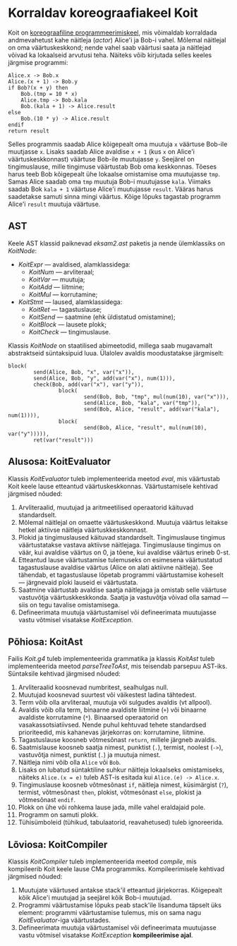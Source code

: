 # Korraldav koreograafiakeel Koit

Koit on [koreograafiline programmeerimiskeel](https://en.wikipedia.org/wiki/Choreographic_programming), 
mis võimaldab korraldada andmevahetust kahe näitleja (_actor_) Alice'i ja Bob-i vahel.
Mõlemal näitlejal on oma väärtuskeskkond; nende vahel saab väärtusi saata ja näitlejad võivad ka lokaalseid arvutusi teha.
Näiteks võib kirjutada selles keeles järgmise programmi:
```
Alice.x -> Bob.x
Alice.(x + 1) -> Bob.y
if Bob?(x + y) then
    Bob.(tmp = 10 * x)
    Alice.tmp -> Bob.kala
    Bob.(kala + 1) -> Alice.result
else
    Bob.(10 * y) -> Alice.result
endif
return result
```
Selles programmis saadab Alice kõigepealt oma muutuja `x` väärtuse Bob-ile muutjasse `x`.
Lisaks saadab Alice avaldise `x + 1` (kus `x` on Alice'i väärtuskeskkonnast) väärtuse Bob-ile muutujasse `y`.
Seejärel on tingimuslause, mille tingimuse väärtustab Bob oma keskkonnas.
Tõeses harus teeb Bob kõigepealt ühe lokaalse omistamise oma muutujasse `tmp`.
Samas Alice saadab oma `tmp` muutuja Bob-i muutujasse `kala`.
Viimaks saadab Bok `kala + 1` väärtuse Alice'i muutujasse `result`.
Vääras harus saadetakse samuti sinna mingi väärtus.
Kõige lõpuks tagastab programm Alice'i `result` muutuja väärtuse.


## AST

Keele AST klassid paiknevad _eksam2.ast_ paketis ja nende ülemklassiks on _KoitNode_:

* _KoitExpr_ — avaldised, alamklassidega: 
    * _KoitNum_ — arvliteraal;
    * _KoitVar_ — muutuja;
    * _KoitAdd_ — liitmine;
    * _KoitMul_ — korrutamine;
* _KoitStmt_ — laused, alamklassidega:
    * _KoitRet_ — tagastuslause;
    * _KoitSend_ — saatmine (ehk üldistatud omistamine);
    * _KoitBlock_ — lausete plokk;
    * _KoitCheck_ — tingimuslause.

Klassis _KoitNode_ on staatilised abimeetodid, millega saab mugavamalt abstraktseid süntaksipuid luua.
Ülalolev avaldis moodustatakse järgmiselt:
```
block(
        send(Alice, Bob, "x", var("x")),
        send(Alice, Bob, "y", add(var("x"), num(1))),
        check(Bob, add(var("x"), var("y")),
                block(
                        send(Bob, Bob, "tmp", mul(num(10), var("x"))),
                        send(Alice, Bob, "kala", var("tmp")),
                        send(Bob, Alice, "result", add(var("kala"), num(1)))),
                block(
                        send(Bob, Alice, "result", mul(num(10), var("y"))))),
        ret(var("result")))
```

## Alusosa: KoitEvaluator

Klassis _KoitEvaluator_ tuleb implementeerida meetod _eval_, mis väärtustab Koit keele lause etteantud väärtuskeskkonnas.
Väärtustamisele kehtivad järgmised nõuded:

1. Arvliteraalid, muutujad ja aritmeetilised operaatorid käituvad standardselt.
2. Mõlemal näitlejal on omaette väärtuskeskkond. Muutuja väärtus leitakse hetkel aktiivse näitleja väärtuskkeskkonnast.
3. Plokid ja tingimuslaused käituvad standardselt. Tingimuslause tingimus väärtustatakse vastava aktiivse näitlejaga. Tingimuslause tingimus on väär, kui avaldise väärtus on 0, ja tõene, kui avaldise väärtus erineb 0-st.
4. Etteantud lause väärtustamise tulemuseks on esimesena väärtustatud tagastuslause avaldise väärtus (Alice on alati aktiivne näitleja). See tähendab, et tagastuslause lõpetab programmi väärtustamise koheselt — järgnevaid ploki lauseid ei väärtustata.
5. Saatmine väärtustab avaldise saatja näitlejaga ja omistab selle väärtuse vastuvõtja väärtuskkeskkonda. Saatja ja vastuvõtja võivad olla samad — siis on tegu tavalise omistamisega.
6. Defineerimata muutuja väärtustamisel või defineerimata muutujasse vastu võtmisel visatakse _KoitException_.


## Põhiosa: KoitAst

Failis _Koit.g4_ tuleb implementeerida grammatika ja klassis _KoitAst_ tuleb implementeerida meetod _parseTreeToAst_, mis teisendab parsepuu AST-iks.
Süntaksile kehtivad järgmised nõuded:

1. Arvliteraalid koosnevad numbritest, sealhulgas null. 
2. Muutujad koosnevad suurtest või väikestest ladina tähtedest.
3. Term võib olla arvliteraal, muutuja või sulgudes avaldis (vt allpool).
4. Avaldis võib olla term, binaarne avaldiste liitmine (`+`) või binaarne avaldiste korrutamine (`*`). Binaarsed operaatorid on vasakassotsiatiivsed. Nende puhul kehtuvad tehete standardsed prioriteedid, mis kahanevas järjekorras on: korrutamine, liitmine.
5. Tagastuslause koosneb võtmesõnast `return`, millele järgneb avaldis.
6. Saatmislause koosneb saatja nimest, punktist (`.`), termist, noolest (`->`), vastuvõtja nimest, punktist (`.`) ja muutuja nimest.
7. Näitleja nimi võib olla `Alice` või `Bob`.
8. Lisaks on lubatud süntaktiline suhkur näitleja lokaalseks omistamiseks, näiteks `Alice.(x = e)` tuleb AST-is esitada kui `Alice.(e) -> Alice.x`.
9. Tingimuslause koosneb võtmesõnast `if`, näitleja nimest, küsimärgist (`?`), termist, võtmesõnast `then`, plokist, võtmesõnast `else`, plokist ja võtmesõnast `endif`.
10. Plokk on ühe või rohkema lause jada, mille vahel eraldajaid pole.
11. Programm on samuti plokk.
12. Tühisümboleid (tühikud, tabulaatorid, reavahetused) tuleb ignoreerida.


## Lõviosa: KoitCompiler

Klassis _KoitCompiler_ tuleb implementeerida meetod _compile_, mis kompileerib Koit keele lause CMa programmiks. 
Kompileerimisele kehtivad järgmised nõuded:

1. Muutujate väärtused antakse stack'il etteantud järjekorras. Kõigepealt kõik Alice'i muutujad ja seejärel kõik Bob-i muutujad.
2. Programmi väärtustamise lõpuks peab stack'ile lisanduma täpselt üks element: programmi väärtustamise tulemus, mis on sama nagu _KoitEvaluator_-iga väärtustades.
3. Defineerimata muutuja väärtustamisel või defineerimata muutujasse vastu võtmisel visatakse _KoitException_ **kompileerimise ajal**.
